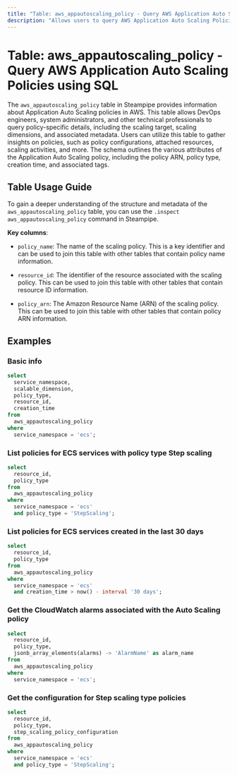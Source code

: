 ```yaml
---
title: "Table: aws_appautoscaling_policy - Query AWS Application Auto Scaling Policies using SQL"
description: "Allows users to query AWS Application Auto Scaling Policies to obtain information about their configuration, attached resources, and other metadata."
---
```


# Table: aws_appautoscaling_policy - Query AWS Application Auto Scaling Policies using SQL

The `aws_appautoscaling_policy` table in Steampipe provides information about Application Auto Scaling policies in AWS. This table allows DevOps engineers, system administrators, and other technical professionals to query policy-specific details, including the scaling target, scaling dimensions, and associated metadata. Users can utilize this table to gather insights on policies, such as policy configurations, attached resources, scaling activities, and more. The schema outlines the various attributes of the Application Auto Scaling policy, including the policy ARN, policy type, creation time, and associated tags.

## Table Usage Guide

To gain a deeper understanding of the structure and metadata of the `aws_appautoscaling_policy` table, you can use the `.inspect aws_appautoscaling_policy` command in Steampipe.

**Key columns**:

- `policy_name`: The name of the scaling policy. This is a key identifier and can be used to join this table with other tables that contain policy name information.

- `resource_id`: The identifier of the resource associated with the scaling policy. This can be used to join this table with other tables that contain resource ID information.

- `policy_arn`: The Amazon Resource Name (ARN) of the scaling policy. This can be used to join this table with other tables that contain policy ARN information.

## Examples

### Basic info

```sql
select
  service_namespace,
  scalable_dimension,
  policy_type,
  resource_id,
  creation_time
from
  aws_appautoscaling_policy
where
  service_namespace = 'ecs';
```

### List policies for ECS services with policy type Step scaling

```sql
select
  resource_id,
  policy_type
from
  aws_appautoscaling_policy
where
  service_namespace = 'ecs'
  and policy_type = 'StepScaling';
```

### List policies for ECS services created in the last 30 days

```sql
select
  resource_id,
  policy_type
from
  aws_appautoscaling_policy
where
  service_namespace = 'ecs'
  and creation_time > now() - interval '30 days';
```

### Get the CloudWatch alarms associated with the Auto Scaling policy

```sql
select
  resource_id,
  policy_type,
  jsonb_array_elements(alarms) -> 'AlarmName' as alarm_name
from
  aws_appautoscaling_policy
where
  service_namespace = 'ecs';
```

### Get the configuration for Step scaling type policies

```sql
select
  resource_id,
  policy_type,
  step_scaling_policy_configuration
from
  aws_appautoscaling_policy
where
  service_namespace = 'ecs'
  and policy_type = 'StepScaling';
```
